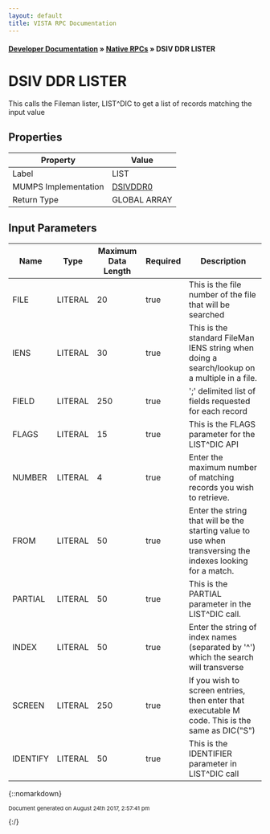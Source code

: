 ```yaml
---
layout: default
title: VISTA RPC Documentation
---
```


#### [Developer Documentation](../index) &#187; [Native RPCs](TableOfContents) &#187; DSIV DDR LISTER<br/>
# DSIV DDR LISTER

 This calls the Fileman lister, LIST^DIC to get a list of records matching the input value

## Properties

Property | Value
--- | ---
Label | LIST
MUMPS Implementation | [DSIVDDR0](http://code.osehra.org/dox/Routine_DSIVDDR0_source.html)
Return Type | GLOBAL ARRAY


## Input Parameters

Name | Type | Maximum Data Length | Required | Description
--- | --- | --- | --- | ---
FILE | LITERAL | 20 | true | This is the file number of the file that will be searched
IENS | LITERAL | 30 | true | This is the standard FileMan IENS string when doing a search/lookup on a multiple in a file.
FIELD | LITERAL | 250 | true | &#x27;;&#x27; delimited list of fields requested for each record
FLAGS | LITERAL | 15 | true | This is the FLAGS parameter for the LIST^DIC API
NUMBER | LITERAL | 4 | true | Enter the maximum number of matching records you wish to retrieve.
FROM | LITERAL | 50 | true | Enter the string that will be the starting value to use when transversing the indexes looking for a match.
PARTIAL | LITERAL | 50 | true | This is the PARTIAL parameter in the LIST^DIC call.
INDEX | LITERAL | 50 | true | Enter the string of index names (separated by &#x27;^&#x27;) which the search will transverse
SCREEN | LITERAL | 250 | true | If you wish to screen entries, then enter that executable M code. This is the same as DIC(&quot;S&quot;)
IDENTIFY | LITERAL | 50 | true | This is the IDENTIFIER parameter in LIST^DIC call



{::nomarkdown} <br/><p style="font-size: 11px">Document generated on August 24th 2017, 2:57:41 pm</p>{:/}